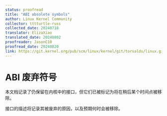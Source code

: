 ```yaml
---
status: proofread
title: "ABI obsolete symbols"
author: Linux Kernel Community
collector: tttturtle-russ
collected_date: 20240718
translator: ElizaXiao
translated_date: 20240802
proofreader: JasonC10
proofread_date: 20240820
link: https://git.kernel.org/pub/scm/linux/kernel/git/torvalds/linux.git/tree/Documentation/admin-guide/abi-obsolete.rst
---
```


# ABI 废弃符号

本文档记录了仍保留在内核中的接口，但它们已被标记为将在稍后某个时间点被移除。

接口的描述将记录其被废弃的原因，以及预期何时会被移除。


